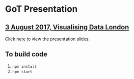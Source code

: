 # GoT Presentation
## [3 August 2017, Visualising Data London](https://www.meetup.com/Visualising-Data-London/events/241775682/)

Click [here](http://aendrew.github.io/got-presentation) to view the presentation slides.

## To build code

1. `npm install`
2. `npm start`


